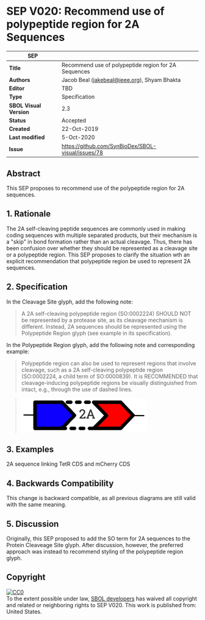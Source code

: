 # SEP V020: Recommend use of polypeptide region for 2A Sequences

| SEP | |
| --- | --- |
| **Title** | Recommend use of polypeptide region for 2A Sequences |
| **Authors** | Jacob Beal (jakebeal@ieee.org), Shyam Bhakta |
| **Editor** | TBD |
| **Type** | Specification |
| **SBOL Visual Version** | 2.3 |
| **Status** | Accepted |
| **Created** | 22-Oct-2019 |
| **Last modified** | 5-Oct-2020 |
| **Issue**         | https://github.com/SynBioDex/SBOL-visual/issues/78 |


## Abstract

This SEP proposes to recommend use of the polypeptide region for 2A sequences.

## 1. Rationale <a name="rationale"></a>

The 2A self-cleaving peptide sequences are commonly used in making coding sequences with multiple separated products, but their mechanism is a "skip" in bond formation rather than an actual cleavage.  Thus, there has been confusion over whether they should be represented as a cleavage site or a polypeptide region. 
This SEP proposes to clarify the situation wth an explicit recommendation that polypeptide region be used to represent 2A sequences.

## 2. Specification <a name="specification"></a>

In the Cleavage Site glyph, add the following note:

> A 2A self-cleaving polypeptide region (SO:0002224) SHOULD NOT be represented by a protease site, as its cleavage mechanism is different. Instead, 2A sequences should be represented using the Polypeptide Region glyph (see example in its specification).

In the Polypeptide Region glyph, add the following note and corresponding example:

> Polypeptide region can also be used to represent regions that involve cleavage, such as a 2A self-cleaving polypeptide region (SO:0002224, a child term of SO:0000839). It is RECOMMENDED that cleavage-inducing polypeptide regions be visually distinguished from intact, e.g., through the use of dashed lines.

> ![glyph example](https://github.com/SynBioDex/SBOL-visual/raw/c3ab10b/Glyphs/polypeptide-region/polypeptide-2a-example.png)


## 3. Examples <a name='example'></a>

2A sequence linking TetR CDS and mCherry CDS


## 4. Backwards Compatibility <a name='compatibility'></a>

This change is backward compatible, as all previous diagrams are still valid with the same meaning.


## 5. Discussion <a name='discussion'></a>

Originally, this SEP proposed to add the SO term for 2A sequences to the Protein Cleaveage Site glyph. 
After discussion, however, the preferred approach was instead to recommend styling of the polypeptide region glyph.

## Copyright <a name='copyright'></a>

<p xmlns:dct="http://purl.org/dc/terms/" xmlns:vcard="http://www.w3.org/2001/vcard-rdf/3.0#">
  <a rel="license"
     href="http://creativecommons.org/publicdomain/zero/1.0/">
    <img src="http://i.creativecommons.org/p/zero/1.0/88x31.png" style="border-style: none;" alt="CC0" />
  </a>
  <br />
  To the extent possible under law,
  <a rel="dct:publisher"
     href="sbolstandard.org">
    <span property="dct:title">SBOL developers</span></a>
  has waived all copyright and related or neighboring rights to
  <span property="dct:title">SEP V020</span>.
This work is published from:
<span property="vcard:Country" datatype="dct:ISO3166"
      content="US" about="sbolstandard.org">
  United States</span>.
</p>
